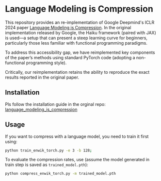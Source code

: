 # Language Modeling is Compression

This repository provides an re-implementation of Google Deepmind's ICLR 2024 paper [Language Modeling is Compression](https://arxiv.org/abs/2309.10668).
In the original implementation released by Google, the Haiku framework (paired with JAX) is used—a setup that can present a steep learning curve for beginners, particularly those less familiar with functional programming paradigms. 

To address this accessibility gap, we have reimplemented key components of the paper’s methods using standard PyTorch code (adopting a non-functional programming style). 

Critically, our reimplementation retains the ability to reproduce the exact results reported in the original paper.


## Installation

Pls follow the installation guide in the orginal repo: [language_modeling_is_compression](https://github.com/google-deepmind/language_modeling_is_compression)

## Usage

If you want to compress with a language model, you need to train it first using:
```bash
python train_enwik_torch.py -e 3 -b 128;
```

To evaluate the compression rates, use (assume the model generated in train step is saved as `trained_model.pth`):
```bash
python compress_enwik_torch.py -m trained_model.pth 
```
